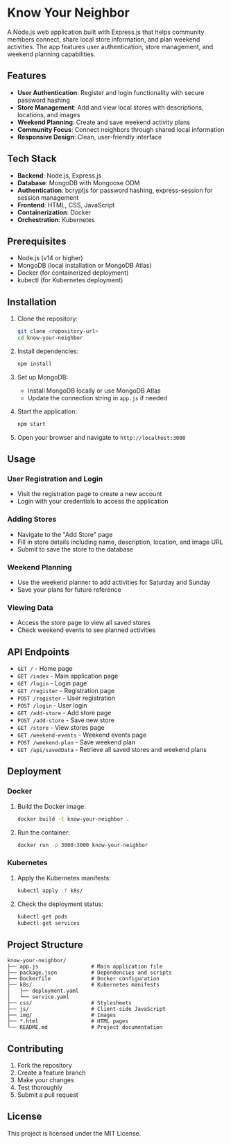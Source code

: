 # Know Your Neighbor

A Node.js web application built with Express.js that helps community members connect, share local store information, and plan weekend activities. The app features user authentication, store management, and weekend planning capabilities.

## Features

- **User Authentication**: Register and login functionality with secure password hashing
- **Store Management**: Add and view local stores with descriptions, locations, and images
- **Weekend Planning**: Create and save weekend activity plans
- **Community Focus**: Connect neighbors through shared local information
- **Responsive Design**: Clean, user-friendly interface

## Tech Stack

- **Backend**: Node.js, Express.js
- **Database**: MongoDB with Mongoose ODM
- **Authentication**: bcryptjs for password hashing, express-session for session management
- **Frontend**: HTML, CSS, JavaScript
- **Containerization**: Docker
- **Orchestration**: Kubernetes

## Prerequisites

- Node.js (v14 or higher)
- MongoDB (local installation or MongoDB Atlas)
- Docker (for containerized deployment)
- kubectl (for Kubernetes deployment)

## Installation

1. Clone the repository:
   ```bash
   git clone <repository-url>
   cd know-your-neighbor
   ```

2. Install dependencies:
   ```bash
   npm install
   ```

3. Set up MongoDB:
   - Install MongoDB locally or use MongoDB Atlas
   - Update the connection string in `app.js` if needed

4. Start the application:
   ```bash
   npm start
   ```

5. Open your browser and navigate to `http://localhost:3000`

## Usage

### User Registration and Login
- Visit the registration page to create a new account
- Login with your credentials to access the application

### Adding Stores
- Navigate to the "Add Store" page
- Fill in store details including name, description, location, and image URL
- Submit to save the store to the database

### Weekend Planning
- Use the weekend planner to add activities for Saturday and Sunday
- Save your plans for future reference

### Viewing Data
- Access the store page to view all saved stores
- Check weekend events to see planned activities

## API Endpoints

- `GET /` - Home page
- `GET /index` - Main application page
- `GET /login` - Login page
- `GET /register` - Registration page
- `POST /register` - User registration
- `POST /login` - User login
- `GET /add-store` - Add store page
- `POST /add-store` - Save new store
- `GET /store` - View stores page
- `GET /weekend-events` - Weekend events page
- `POST /weekend-plan` - Save weekend plan
- `GET /api/savedData` - Retrieve all saved stores and weekend plans

## Deployment

### Docker

1. Build the Docker image:
   ```bash
   docker build -t know-your-neighbor .
   ```

2. Run the container:
   ```bash
   docker run -p 3000:3000 know-your-neighbor
   ```

### Kubernetes

1. Apply the Kubernetes manifests:
   ```bash
   kubectl apply -f k8s/
   ```

2. Check the deployment status:
   ```bash
   kubectl get pods
   kubectl get services
   ```

## Project Structure

```
know-your-neighbor/
├── app.js                 # Main application file
├── package.json           # Dependencies and scripts
├── Dockerfile             # Docker configuration
├── k8s/                   # Kubernetes manifests
│   ├── deployment.yaml
│   └── service.yaml
├── css/                   # Stylesheets
├── js/                    # Client-side JavaScript
├── img/                   # Images
├── *.html                 # HTML pages
└── README.md              # Project documentation
```

## Contributing

1. Fork the repository
2. Create a feature branch
3. Make your changes
4. Test thoroughly
5. Submit a pull request

## License

This project is licensed under the MIT License.
